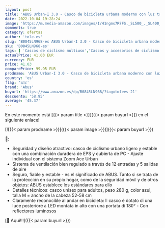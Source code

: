 ```yaml
---
layout: post
title: 'ABUS Urban-I 3.0 - Casco de bicicleta urbana moderno con luz trasera para transportarse en la ciudad - Para hombre y mujer - Azul  talla M'
date: 2022-10-04 19:28:24
image: 'https://m.media-amazon.com/images/I/41ngmx7R7FS._SL500_._SL400_.jpg'
comments: true
category: ofertas
author: 'tole.es'
slug: 'B0845LN968-es ABUS Urban-I 3.0 - Casco de bicicleta urbana moderno con...'
sku: 'B0845LN968-es'
tags: [ 'Cascos de ciclismo multiuso','Cascos y accesorios de ciclismo','Ciclismo','Deportes y aire libre','Ropa y equipo para deportes','abus','bicicleta','🇪🇸', ]
actualPrice: 41.03 EUR
currency: EUR
price: 41.03
comparePrice: 99.95 EUR
prodname: 'ABUS Urban-I 3.0 - Casco de bicicleta urbana moderno con luz trasera para transportarse en la ciudad - Para hombre y mujer - Azul  talla M'
country: 'es'
flag: '🇪🇸'
brand: 'Abus'
buyurl: 'https://www.amazon.es/dp/B0845LN968/?tag=tolees-21'
descuento: '58.95'
average: '45.37'
---
```


En este momento está [{{< param title >}}]({{< param buyurl >}}) en el siguiente enlace!

[![{{< param prodname >}}]({{< param image >}})]({{< param buyurl >}})

🔎:

- Seguridad y diseño atractivo: casco de ciclismo urbano ligero y estable con una combinación duradera de EPS y cubierta de PC - Ajuste individual con el sistema Zoom Ace Urban
- Sistema de ventilación bien regulado a través de 12 entradas y 5 salidas de aire
- Seguro, fiable y estable - es el significado de ABUS. Tanto si se trata de la protección en su propio hogar, como de la seguridad móvil y de otros objetos: ABUS establece los estándares para ello
- Detalles técnicos: casco unisex para adultos, peso 280 g, color azul, talla M = ancho de la cabeza 52-58 cm
- Claramente reconocible al andar en bicicleta: Il casco è dotato di una luce posteriore a LED montata in alto con una portata di 180° - Con reflectores luminosos

[🛒 Aquí!!!]({{< param buyurl >}})
